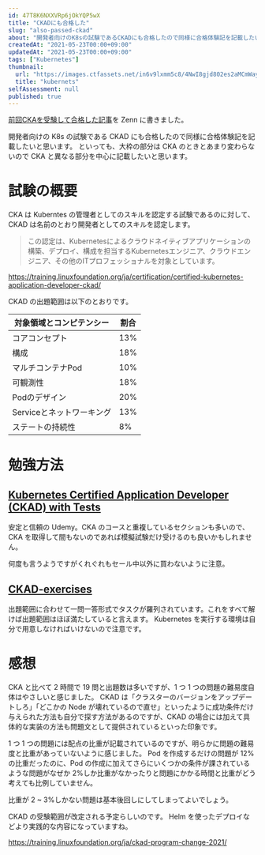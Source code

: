 ```yaml
---
id: 47T8K6NXXVRp6jOkYQP5wX
title: "CKADにも合格した"
slug: "also-passed-ckad"
about: "開発者向けのK8sの試験であるCKADにも合格したので同様に合格体験記を記載したいと思います。 といっても、大枠の部分はCKAのときとあまり変わらないのでCKAと異なる部分を中心に記載したいと思います。"
createdAt: "2021-05-23T00:00+09:00"
updatedAt: "2021-05-23T00:00+09:00"
tags: ["Kubernetes"]
thumbnail:
  url: "https://images.ctfassets.net/in6v9lxmm5c8/4NwI8gjd802es2aMCmWay7/5b1d1468d43c4ffc3623b33decec3eea/k8s.png"
  title: "kubernets"
selfAssessment: null
published: true
---
```

[前回CKAを受験して合格した記事](https://zenn.dev/azukiazusa/articles/30e5a2988c2dd9)を Zenn に書きました。

開発者向けの K8s の試験である CKAD にも合格したので同様に合格体験記を記載したいと思います。
といっても、大枠の部分は CKA のときとあまり変わらないので CKA と異なる部分を中心に記載したいと思います。

# 試験の概要

CKA は Kuberntes の管理者としてのスキルを認定する試験であるのに対して、CKAD は名前のとおり開発者としてのスキルを認定します。

> この認定は、Kubernetesによるクラウドネイティブアプリケーションの構築、デプロイ、構成を担当するKubernetesエンジニア、クラウドエンジニア、その他のITプロフェッショナルを対象としています。

https://training.linuxfoundation.org/ja/certification/certified-kubernetes-application-developer-ckad/

CKAD の出題範囲は以下のとおりです。

| 対象領域とコンピテンシー | 割合 |
| ---- | ---- |
| コアコンセプト | 13% |
| 構成 | 18% | 
| マルチコンテナPod | 10% |
| 可観測性 | 18% | 
| Podのデザイン | 20% |
| Serviceとネットワーキング | 13% |
| ステートの持続性 | 8% |

# 勉強方法

## [Kubernetes Certified Application Developer (CKAD) with Tests](https://www.udemy.com/course/certified-kubernetes-application-developer/)

安定と信頼の Udemy。CKA のコースと重複しているセクションも多いので、CKA を取得して間もないのであれば模擬試験だけ受けるのも良いかもしれません。

何度も言うようですがくれぐれもセール中以外に買わないように注意。

## [CKAD-exercises](https://github.com/dgkanatsios/CKAD-exercises)

出題範囲に合わせて一問一答形式でタスクが羅列されています。これをすべて解けば出題範囲はほぼ満たしていると言えます。
Kubernetes を実行する環境は自分で用意しなければいけないので注意です。

# 感想

CKA と比べて 2 時間で 19 問と出題数は多いですが、1 つ 1 つの問題の難易度自体はやさしいと感じました。
CKAD は「クラスターのバージョンをアップデートしろ」「どこかの Node が壊れているので直せ」といったように成功条件だけ与えられた方法も自分で探す方法があるのですが、CKAD の場合には加えて具体的な実装の方法も問題文として提供されているといった印象です。

1 つ 1 つの問題には配点の比重が記載されているのですが、明らかに問題の難易度と比重があっていないように感じました。
Pod を作成するだけの問題が 12%の比重だったのに、Pod の作成に加えてさらにいくつかの条件が課されているような問題がなぜか 2%しか比重がなかったりと問題にかかる時間と比重がどう考えても比例していません。

比重が 2 ~ 3%しかない問題は基本後回しにしてしまってよいでしょう。

CKAD の受験範囲が改定される予定らしいのです。
Helm を使ったデプロイなどより実践的な内容になっていますね。

https://training.linuxfoundation.org/ja/ckad-program-change-2021/
